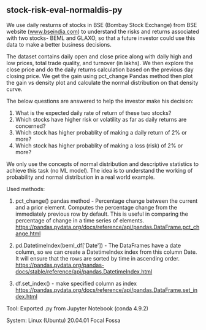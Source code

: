 ## stock-risk-eval-normaldis-py

We use daily resturns of stocks in BSE (Bombay Stock Exchange) from BSE website (www.bseindia.com) to understand the risks and returns associated with two stocks- BEML and GLAXO, so that a future investor could use this data to make a better business decisions.

The dataset contains daily open and close price along with daily high and low prices, total trade quality, and turnover (in lakhs). We then explore the close price and do the daily returns calculation based on the previous day closing price. We get the gain using pct_change Pandas method then plot the gain vs density plot and calculate the normal distribution on that density curve.

The below questions are answered to help the investor make his decision:
1. What is the expected daily rate of return of these two stocks?
2. Which stocks have higher risk or volatility as far as daily returns are concerned?
3. Which stock has higher probablity of making a daily return of 2% or more?
4. Which stock has higher probablity of making a loss (risk) of 2% or more?

We only use the concepts of normal distribution and descriptive statistics to achieve this task (no ML model). The idea is to understand the working of probability and normal distribution in a real world example.

Used methods:
1. pct_change() pandas method - Percentage change between the current and a prior element. Computes the percentage change from the immediately previous row by default. This is useful in comparing the percentage of change in a time series of elements. 
https://pandas.pydata.org/docs/reference/api/pandas.DataFrame.pct_change.html

2. pd.DatetimeIndex(beml_df['Date']) - The DataFrames have a date column, so we can create a DatetimeIndex index from this column Date. It will ensure that the rows are sorted by time in ascending order.
https://pandas.pydata.org/pandas-docs/stable/reference/api/pandas.DatetimeIndex.html 

3. df.set_index() - make specified column as index
https://pandas.pydata.org/docs/reference/api/pandas.DataFrame.set_index.html 

Tool: Exported .py from Jupyter Notebook (conda 4.9.2)

System: Linux (Ubuntu) 20.04.01 Focal Fossa
